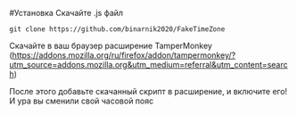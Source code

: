 #Установка 
Скачайте .js файл
```
git clone https://github.com/binarnik2020/FakeTimeZone
```

Скачайте в ваш браузер расширение TamperMonkey (https://addons.mozilla.org/ru/firefox/addon/tampermonkey/?utm_source=addons.mozilla.org&utm_medium=referral&utm_content=search)

После этого добавьте скачанный скрипт в расширение, и включите его! И ура вы сменили свой часовой пояс
